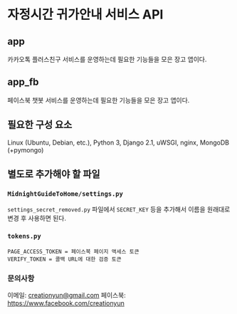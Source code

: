 # 자정시간 귀가안내 서비스 API

## app
카카오톡 플러스친구 서비스를 운영하는데 필요한 기능들을 모은 장고 앱이다.

## app_fb
페이스북 챗봇 서비스를 운영하는데 필요한 기능들을 모은 장고 앱이다.

## 필요한 구성 요소
Linux (Ubuntu, Debian, etc.), Python 3, Django 2.1, uWSGI, nginx, MongoDB (+pymongo)

## 별도로 추가해야 할 파일
### `MidnightGuideToHome/settings.py`
`settings_secret_removed.py` 파일에서 `SECRET_KEY` 등을 추가해서 이름을 원래대로 변경 후 사용하면 된다.
### `tokens.py`
```
PAGE_ACCESS_TOKEN = 페이스북 페이지 액세스 토큰
VERIFY_TOKEN = 콜백 URL에 대한 검증 토큰
```

### 문의사항
이메일: creationyun@gmail.com
페이스북: https://www.facebook.com/creationyun
